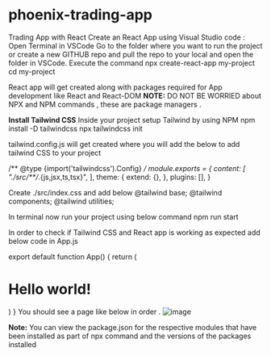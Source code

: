 # phoenix-trading-app
Trading App with React
Create an React App using Visual Studio code :
Open Terminal in VSCode
Go to the folder where you want to run the project or create a new GITHUB repo and pull the repo to your local and open the folder in VSCode.
Execute the command
npx create-react-app my-project
cd my-project

React app will get created along with packages required for App development like React and React-DOM
**NOTE:** DO NOT BE WORRIED about NPX and NPM commands , these are package managers .

**Install Tailwind CSS**
Inside your project setup Tailwind by using NPM
npm install -D tailwindcss
npx tailwindcss init

tailwind.config.js will get created where you will add the below to add tailwind CSS to your project

/** @type {import('tailwindcss').Config} */
module.exports = {
  content: [
    "./src/**/*.{js,jsx,ts,tsx}",
  ],
  theme: {
    extend: {},
  },
  plugins: [],
}

Create ./src/index.css and add below
@tailwind base;
@tailwind components;
@tailwind utilities;

In terminal now run your project using below command 
npm run start

In order to check if Tailwind CSS and React app is working as expected add below code in App.js

export default function App() {
  return (
    <h1 className="text-3xl font-bold underline">
      Hello world!
    </h1>
  )
}
 You should see a page like below in order .
  ![image](https://github.com/phoenixmad87/phoenix-trading-app/assets/72702312/2734257c-2455-4d1a-8c9c-5c1725057b1e)

**Note:**
You can view the package.json for the respective modules that have been installed as part of npx command and the versions of the packages installed



